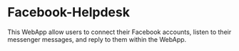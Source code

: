 # Facebook-Helpdesk
 This WebApp allow users to connect their Facebook accounts, listen to their messenger messages, and reply to them within the WebApp. 
 
